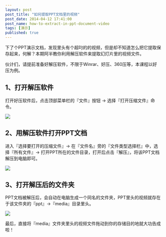 ```yaml
---
layout: post
post_title: "如何提取PPT文档里的视频"
post_date: 2014-04-12 17:41:00
post_name: how-to-extract-in-ppt-document-video
tags: [演示]
published: true
---
```

下了个PPT演示文档，发现里头有个超叼的的视频，但是却不知道怎么把它提取保存起来，何解？本期阿半教你利用解压软件来提取幻灯片里的视频文件。


伙计们，请提前准备好解压软件，不限于Winrar、好压、360压等，本课程以好压为例。

## **1、打开解压软件**

打开好压软件后，点击顶部菜单栏的『文件』按钮 -&gt; 选择『打开压缩文件』命令。

![](http://mmbiz.qpic.cn/mmbiz/z3T1vlHdIX8LIAHk1bAUFUZuo57ibRWmLBQicOJAaQUCXBiaI7JRZFLIRg0nVD3peibjH6lgBeS8H0ZHTYo8TIM1Fg/0)

## **2、用解压软件打开PPT文档**

进入『选择要打开的压缩文件』-&gt; 在『文件名』旁的『文件类型选择栏』中，选择『所有文件』-&gt; 打开PPT所在的文件目录，打开后点击『解压』，将该PPT文档解压到电脑即可。

![](http://mmbiz.qpic.cn/mmbiz/z3T1vlHdIX8LIAHk1bAUFUZuo57ibRWmLs5v80y0dW9vow2Qhw1K2GQ23yKbe3xJpcEVuia1VDicPwzIjO4xPzWlw/0)

## **3、打开解压后的文件夹**

PPT文档被解压后，会自动在电脑生成一个同名的文件夹，PPT里头的视频就存在于该文件夹的『ppt』-&gt;『media』目录里头。

![](http://mmbiz.qpic.cn/mmbiz/z3T1vlHdIX8LIAHk1bAUFUZuo57ibRWmLibklM5am1FrLpblX2UpPuSIlkbbQeqY9j5dqicrlcgiaByiczU237oAmCA/0)

最后，直接将『media』文件夹里头的视频文件拖动到你的存储目的地就大功告成啦！



